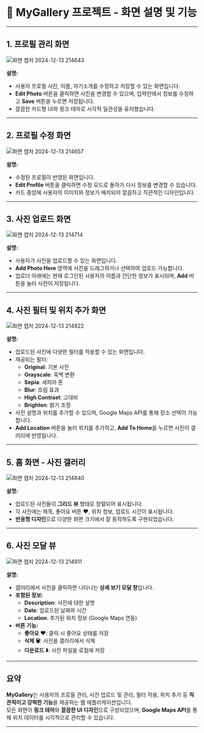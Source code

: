 # 📸 MyGallery 프로젝트 - 화면 설명 및 기능

---

## **1. 프로필 관리 화면**  
![화면 캡처 2024-12-13 214643](https://github.com/user-attachments/assets/4df6bda0-fe29-4982-a37e-37e2c0e89637)


**설명:**  
- 사용자 프로필 사진, 이름, 자기소개를 수정하고 저장할 수 있는 화면입니다.  
- **Edit Photo** 버튼을 클릭하면 사진을 변경할 수 있으며, 입력란에서 정보를 수정하고 **Save** 버튼을 누르면 저장됩니다.  
- 깔끔한 카드형 UI와 핑크 테마로 시각적 일관성을 유지했습니다.  

---

## **2. 프로필 수정 화면**  
![화면 캡처 2024-12-13 214657](https://github.com/user-attachments/assets/782518bd-3894-49a1-b1c4-01cccfa0ee92)


**설명:**  
- 수정된 프로필이 반영된 화면입니다.  
- **Edit Profile** 버튼을 클릭하면 수정 모드로 돌아가 다시 정보를 변경할 수 있습니다.  
- 카드 중앙에 사용자의 이미지와 정보가 배치되어 깔끔하고 직관적인 디자인입니다.  

---

## **3. 사진 업로드 화면**  
 ![화면 캡처 2024-12-13 214714](https://github.com/user-attachments/assets/f892e60a-a52c-438d-96e0-92871a2b4aa2)


**설명:**  
- 사용자가 사진을 업로드할 수 있는 화면입니다.  
- **Add Photo Here** 영역에 사진을 드래그하거나 선택하여 업로드 가능합니다.  
- 업로더 아래에는 현재 로그인된 사용자의 이름과 간단한 정보가 표시되며, **Add** 버튼을 눌러 사진이 저장됩니다.  

---

## **4. 사진 필터 및 위치 추가 화면**  
![화면 캡처 2024-12-13 214822](https://github.com/user-attachments/assets/55f18dd9-d9d7-4b83-94a6-71c2eb2a589b)


**설명:**  
- 업로드된 사진에 다양한 필터를 적용할 수 있는 화면입니다.  
- 제공되는 필터:  
  - **Original**: 기본 사진  
  - **Grayscale**: 흑백 변환  
  - **Sepia**: 세피아 톤  
  - **Blur**: 흐림 효과  
  - **High Contrast**: 고대비  
  - **Brighten**: 밝기 조정  
- 사진 설명과 위치를 추가할 수 있으며, Google Maps API를 통해 장소 선택이 가능합니다.  
- **Add Location** 버튼을 눌러 위치를 추가하고, **Add To Home**을 누르면 사진이 갤러리에 반영됩니다.  

---

## **5. 홈 화면 - 사진 갤러리**  
![화면 캡처 2024-12-13 214840](https://github.com/user-attachments/assets/32c2b4f4-9cd9-4992-962b-8054053780e8)


**설명:**  
- 업로드된 사진들이 **그리드 뷰** 형태로 정렬되어 표시됩니다.  
- 각 사진에는 제목, 좋아요 버튼 ❤️, 위치 정보, 업로드 시간이 표시됩니다.  
- **반응형 디자인**으로 다양한 화면 크기에서 잘 동작하도록 구현되었습니다.  

---

## **6. 사진 모달 뷰**  
![화면 캡처 2024-12-13 214911](https://github.com/user-attachments/assets/eb195c6f-7c18-4e75-8f77-e6759a4e77ae)


**설명:**  
- 갤러리에서 사진을 클릭하면 나타나는 **상세 보기 모달 창**입니다.  
- **포함된 정보:**  
  - **Description**: 사진에 대한 설명  
  - **Date**: 업로드된 날짜와 시간  
  - **Location**: 추가된 위치 정보 (Google Maps 연동)  
- **버튼 기능:**  
  - **좋아요 ❤️**: 클릭 시 좋아요 상태를 저장  
  - **삭제 🗑️**: 사진을 갤러리에서 삭제  
  - **다운로드 ⬇️**: 사진 파일을 로컬에 저장  

---

## **요약**  
**MyGallery**는 사용자의 프로필 관리, 사진 업로드 및 관리, 필터 적용, 위치 추가 등 **직관적이고 강력한 기능**을 제공하는 웹 애플리케이션입니다.  
모든 화면이 **핑크 테마**와 **깔끔한 UI 디자인**으로 구성되었으며, **Google Maps API**를 통해 위치 데이터를 시각적으로 관리할 수 있습니다.  

---
